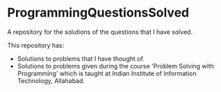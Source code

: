 # ProgrammingQuestionsSolved
A repository for the solutions of the questions that I have solved.

This repository has:
* Solutions to problems that I have thought of.
* Solutions to problems given during the course 'Problem Solving with Programming' which is taught at Indian Institute of Information Technology, Allahabad. 
